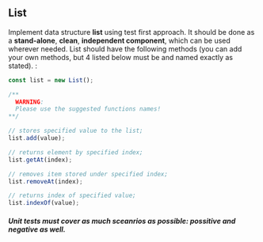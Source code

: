 ## List
Implement data structure **list** using test first approach. It should be done as a **stand-alone**, **clean**, **independent component**, which can be used wherever needed. List should have the following methods (you can add your own methods, but 4 listed below must be and named exactly as stated). :

```js
const list = new List();

/**
  WARNING:
  Please use the suggested functions names!
**/

// stores specified value to the list;
list.add(value);

// returns element by specified index;
list.getAt(index);

// removes item stored under specified index;
list.removeAt(index);

// returns index of specified value;
list.indexOf(value);
```

##### Unit tests must cover as much sceanrios as possible: possitive and negative as well.
